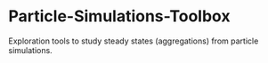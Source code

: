 # Particle-Simulations-Toolbox


Exploration tools to study steady states (aggregations) from particle simulations.
